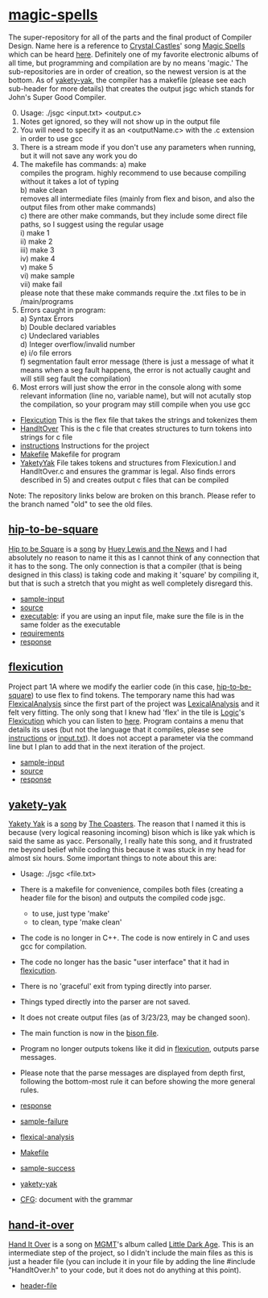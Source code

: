 # [magic-spells](https://github.com/Billy-Budd/magic-spells/)

The super-repository for all of the parts and the final product of Compiler Design.
Name here is a reference to [Crystal Castles](https://en.wikipedia.org/wiki/Crystal_Castles)' song [Magic Spells](https://genius.com/Crystal-castles-magic-spells-lyrics) which can be heard [here](https://youtu.be/fUTJa00puDU). Definitely one of my favorite electronic albums of all time, but programming and compilation are by no means 'magic.' The sub-repositories are in order of creation, so the newest version is at the bottom.
As of [yakety-yak](/yakety-yak), the compiler has a makefile (please see each sub-header for more details) that creates the output jsgc which stands for John's Super Good Compiler. 

0) Usage: ./jsgc <input.txt> <output.c>
1) Notes get ignored, so they will not show up in the output file
2) You will need to specify it as an <outputName.c> with the .c extension in order to use gcc
3) There is a stream mode if you don't use any parameters when running, but it will not save any work you do
4) The makefile has commands:
    a) make  
    compiles the program. highly recommend to use because compiling without it takes a lot of typing  
    b) make clean  
    removes all intermediate files (mainly from flex and bison, and also the output files from other make commands)  
    c) there are other make commands, but they include some direct file paths, so I suggest using the regular usage   
      i) make 1  
      ii) make 2  
      iii) make 3  
      iv) make 4  
      v) make 5  
      vi) make sample  
      vii) make fail  
      please note that these make commands require the .txt files to be in /main/programs
5) Errors caught in program:  
    a) Syntax Errors  
    b) Double declared variables  
    c) Undeclared variables  
    d) Integer overflow/invalid number  
    e) i/o file errors  
    f) segmentation fault error message (there is just a message of what it means when a seg fault happens, the error is not actually caught and will still seg fault the compilation)  
6) Most errors will just show the error in the console along with some relevant information (line no, variable name), but will not acutally stop the compilation, so your program may still compile when you use gcc

- [Flexicution](/Flexicution.l) This is the flex file that takes the strings and tokenizes them
- [HandItOver](/HandItOver.c) This is the c file that creates structures to turn tokens into strings for c file
- [instructions](/instructions.docx) Instructions for the project
- [Makefile](Makefile) Makefile for program
- [YaketyYak](/YaketyYak.y) File takes tokens and structures from Flexicution.l and HandItOver.c and ensures the grammar is legal. Also finds errors described in 5) and creates output c files that can be compiled


Note: The repository links below are broken on this branch. Please refer to the branch named "old" to see the old files.

## [hip-to-be-square](/hip-to-be-square)
[Hip to be Square](https://en.wikipedia.org/wiki/Hip_to_Be_Square) is a [song](https://youtu.be/LB5YkmjalDg) by [Huey Lewis and the News](https://en.wikipedia.org/wiki/Huey_Lewis_and_the_News) and I had absolutely no reason to name it this as I cannot think of any connection that it has to the song. The only connection is that a compiler (that is being designed in this class) is taking code and making it 'square' by compiling it, but that is such a stretch that you might as well completely disregard this. 

- [sample-input](/hip-to-be-square/input.txt)
- [source](/hip-to-be-square/LexicalAnalysis.cpp)
- [executable](/hip-to-be-square/LexicalAnalysis.exe): if you are using an input file, make sure the file is in the same folder as the executable
- [requirements](/hip-to-be-square/assign1(1).docx)
- [response](/hip-to-be-square/CS4386.501a01_JML190001.pdf)

## [flexicution](/flexicution)
Project part 1A where we modify the earlier code (in this case, [hip-to-be-square](/hip-to-be-square)) to use flex to find tokens. The temporary name this had was [FlexicalAnalysis](/flexicution/FlexicaAnalysis.l) since the first part of the project was [LexicalAnalysis](/hip-to-be-square/LexicalAnalysis.cpp) and it felt very fitting. The only song that I knew had 'flex' in the tile is [Logic](https://en.wikipedia.org/wiki/Logic_(rapper))'s [Flexicution](https://en.wikipedia.org/wiki/Flexicution) which you can listen to [here](https://youtu.be/M2NIMHVmGwk). 
Program contains a menu that details its uses (but not the language that it compiles, please see [instructions](instructions.docx) or [input.txt](/flexicution/input.txt)). It does not accept a parameter via the command line but I plan to add that in the next iteration of the project. 

- [sample-input](/flexicution/input.txt)
- [source](/flexicution/FlexicaAnalysis.l)
- [response](/flexicution/CS4386.501p01a_JML190001.pdf)

## [yakety-yak](/yakety-yak)
[Yakety Yak](https://en.wikipedia.org/wiki/Yakety_Yak) is a [song](https://youtu.be/HRA3majpFXI) by [The Coasters](https://en.wikipedia.org/wiki/The_Coasters). The reason that I named it this is because (very logical reasoning incoming) bison which is like yak which is said the same as yacc. Personally, I really hate this song, and it frustrated me beyond belief while coding this because it was stuck in my head for almost six hours. 
Some important things to note about this are: 
- Usage: ./jsgc <file.txt>
- There is a makefile for convenience, compiles both files (creating a header file for the bison) and outputs the compiled code jsgc.
  - to use, just type 'make'
  - to clean, type 'make clean'
- The code is no longer in C++. The code is now entirely in C and uses gcc for compilation.
- The code no longer has the basic "user interface" that it had in [flexicution](/flexicution).
- There is no 'graceful' exit from typing directly into parser.
- Things typed directly into the parser are not saved.
- It does not create output files (as of 3/23/23, may be changed soon).
- The main function is now in the [bison file](/yakety-yak/yakety-yak.y).
- Program no longer outputs tokens like it did in [flexicution](/flexicution), outputs parse messages.
- Please note that the parse messages are displayed from depth first, following the bottom-most rule it can before showing the more general rules.

- [response](/yakety-yak/CS4386.501p02a_JML190001.pdf)
- [sample-failure](/yakety-yak/failure.txt)
- [flexical-analysis](/yakety-yak/flexical-analysis.l)
- [Makefile](/yakety-yak/Makefile)
- [sample-success](/yakety-yak/sample.txt)
- [yakety-yak](/yakety-yak/yakety-yak.y)
- [CFG](instructions.docx): document with the grammar

## [hand-it-over](/hand-it-over/)
[Hand It Over](https://youtu.be/DGMXOfpdgF8) is a song on [MGMT](https://en.wikipedia.org/wiki/MGMT)'s album called [Little Dark Age](https://en.wikipedia.org/wiki/Little_Dark_Age). This is an intermediate step of the project, so I didn't include the main files as this is just a header file (you can include it in your file by adding the line #include "HandItOver.h" to your code, but it does not do anything at this point). 

- [header-file](/hand-it-over/HandItOver.h)
